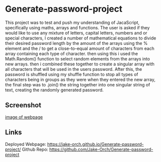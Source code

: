 # Generate-password-project
This project was to test and push my understanding of JacaScript, specifically using maths, arrays and functions. The user is asked if they would like to use any mixture of letters, capital letters, numbers and or special characters, I created a number of mathematical equations to divide their desired password length by the amount of the arrays using the % element and the / to get a close-to-equal amount of characters from each array containing each type of character. then using this i used the Math.Random() function to select random elements from the arrays into new arrays. then i combined these together to create a singular array with all characters that will be used in the users password. After this, the password is shuffled using my shuffle function to stop all types of characters being in groups as they were when they entered the new array, the final step was to .join() the string together into one singular string of text, creating the randomly generated password.  

## Screenshot
[image of webpage](assets/password-generator.PNG)  

## Links
Deployed Webpage: https://jake-orch.github.io/Generate-password-project/
Github Repo: https://github.com/Jake-Orch/Generate-password-project